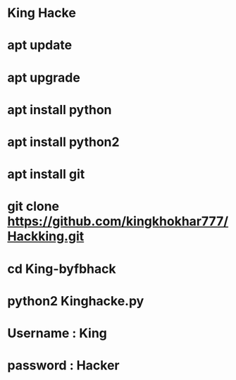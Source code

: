# King Hacke



# apt update

# apt upgrade

# apt install python

# apt install python2

# apt install git

# git clone https://github.com/kingkhokhar777/Hackking.git

# cd King-byfbhack

# python2 Kinghacke.py

# Username : King
# password : Hacker
